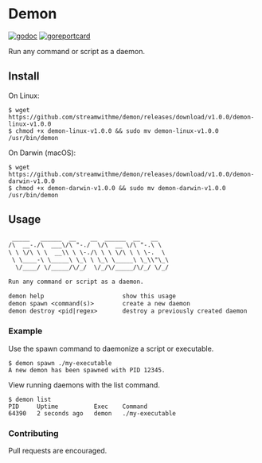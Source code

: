 # Demon

[![godoc](https://godoc.org/github.com/streamwithme/demon?status.svg)](https://godoc.org/github.com/streamwithme/demon)
[![goreportcard](https://goreportcard.com/badge/github.com/streamwithme/demon)](https://goreportcard.com/report/github.com/streamwithme/demon)

Run any command or script as a daemon.

## Install

On Linux:

```console
$ wget https://github.com/streamwithme/demon/releases/download/v1.0.0/demon-linux-v1.0.0
$ chmod +x demon-linux-v1.0.0 && sudo mv demon-linux-v1.0.0 /usr/bin/demon
```

On Darwin (macOS):

```console
$ wget https://github.com/streamwithme/demon/releases/download/v1.0.0/demon-darwin-v1.0.0
$ chmod +x demon-darwin-v1.0.0 && sudo mv demon-darwin-v1.0.0 /usr/bin/demon
```

## Usage

```txt
 _____   ______  __    __  ______  __   __    
/\  __-./\  ___\/\ "-./  \/\  __ \/\ "-.\ \   
\ \ \/\ \ \  __\\ \ \-./\ \ \ \/\ \ \ \-.  \  
 \ \____-\ \_____\ \_\ \ \_\ \_____\ \_\\"\_\ 
  \/____/ \/_____/\/_/  \/_/\/_____/\/_/ \/_/ 

Run any command or script as a daemon.

demon help                      show this usage
demon spawn <command(s)>        create a new daemon
demon destroy <pid|regex>       destroy a previously created daemon
```

### Example

Use the spawn command to daemonize a script or executable.

```console
$ demon spawn ./my-executable
A new demon has been spawned with PID 12345.
```

View running daemons with the list command.

```console
$ demon list
PID  	Uptime       	Exec 	Command
64390	2 seconds ago	demon	./my-executable
```

### Contributing

Pull requests are encouraged.
